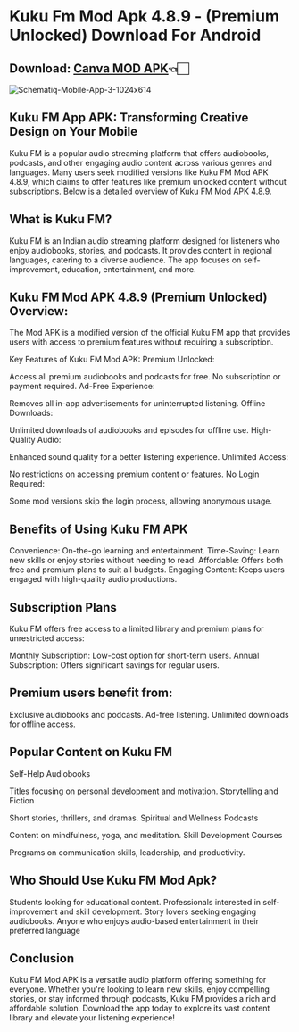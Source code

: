 # Kuku Fm Mod Apk 4.8.9 - (Premium Unlocked) Download For Android

## Download: [Canva MOD APK](https://kukufmmodapk.net/)👈🏻

![Schematiq-Mobile-App-3-1024x614](https://kukufmmodapk.net/wp-content/uploads/2024/09/Kuku-FM-Mod-Apk-1.jpg)

## **Kuku FM App APK: Transforming Creative Design on Your Mobile**

Kuku FM is a popular audio streaming platform that offers audiobooks, podcasts, and other engaging audio content across various genres and languages. Many users seek modified versions like Kuku FM Mod APK 4.8.9, which claims to offer features like premium unlocked content without subscriptions. Below is a detailed overview of Kuku FM Mod APK 4.8.9.

## What is Kuku FM?

Kuku FM is an Indian audio streaming platform designed for listeners who enjoy audiobooks, stories, and podcasts. It provides content in regional languages, catering to a diverse audience. The app focuses on self-improvement, education, entertainment, and more.

## Kuku FM Mod APK 4.8.9 (Premium Unlocked) Overview:

The Mod APK is a modified version of the official Kuku FM app that provides users with access to premium features without requiring a subscription.

Key Features of Kuku FM Mod APK:
Premium Unlocked:

Access all premium audiobooks and podcasts for free.
No subscription or payment required.
Ad-Free Experience:

Removes all in-app advertisements for uninterrupted listening.
Offline Downloads:

Unlimited downloads of audiobooks and episodes for offline use.
High-Quality Audio:

Enhanced sound quality for a better listening experience.
Unlimited Access:

No restrictions on accessing premium content or features.
No Login Required:

Some mod versions skip the login process, allowing anonymous usage.

## Benefits of Using Kuku FM APK

Convenience: On-the-go learning and entertainment.
Time-Saving: Learn new skills or enjoy stories without needing to read.
Affordable: Offers both free and premium plans to suit all budgets.
Engaging Content: Keeps users engaged with high-quality audio productions.

## Subscription Plans

Kuku FM offers free access to a limited library and premium plans for unrestricted access:

Monthly Subscription: Low-cost option for short-term users.
Annual Subscription: Offers significant savings for regular users.

## Premium users benefit from:

Exclusive audiobooks and podcasts.
Ad-free listening.
Unlimited downloads for offline access.

## Popular Content on Kuku FM

Self-Help Audiobooks

Titles focusing on personal development and motivation.
Storytelling and Fiction

Short stories, thrillers, and dramas.
Spiritual and Wellness Podcasts

Content on mindfulness, yoga, and meditation.
Skill Development Courses

Programs on communication skills, leadership, and productivity.

## Who Should Use Kuku FM Mod Apk?

Students looking for educational content.
Professionals interested in self-improvement and skill development.
Story lovers seeking engaging audiobooks.
Anyone who enjoys audio-based entertainment in their preferred language

## Conclusion

Kuku FM Mod APK is a versatile audio platform offering something for everyone. Whether you're looking to learn new skills, enjoy compelling stories, or stay informed through podcasts, Kuku FM provides a rich and affordable solution. Download the app today to explore its vast content library and elevate your listening experience!
